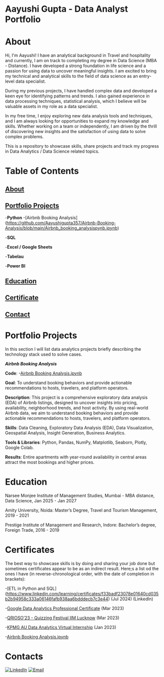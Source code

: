 # Aayushi Gupta - Data Analyst Portfolio

# About

Hi, I'm Aayushi! I have an analytical background in Travel and hospitality and currently, I am on track to completing my degree in Data Science (MBA - Distance). I have developed a strong foundation in life science and a passion for using data to uncover meaningful insights. I am excited to bring my technical and analytical skills to the field of data science as an entry-level data specialist. 

During my previous projects, I have handled complex data and developed a keen eye for identifying patterns and trends. I also gained experience in data processing techniques, statistical analysis, which I believe will be valuable assets in my role as a data specialist. 

In my free time, I enjoy exploring new data analysis tools and techniques, and I am always looking for opportunities to expand my knowledge and skills. Whether working on a team or independently, I am driven by the thrill of discovering new insights and the satisfaction of using data to solve complex problems.

This is a repository to showcase skills, share projects and track my progress in Data Analytics / Data Science related topics. 

# Table of Contents

## [About](#About)
## [Portfolio Projects](#PortfolioProject)

-**Python**
   -[Airbnb Booking Analysis] (https://github.com/Aayushigupta357/Airbnb-Booking-Analysis/blob/main/Airbnb_booking_analysispynb.ipynb)
     
-**SQL**

-**Excel / Google Sheets**

-**Tabelau**

-**Power BI**
  
## [Education](#Education)

## [Certificate](#Certificates)

## [Contact](#Contacts)

# Portfolio Projects

In this section I will list data analytics projects briefly describing the technology stack used to solve cases. 

***Airbnb Booking Analysis***

**Code**: -[Airbnb Booking Analysis.ipynb](https://github.com/Aayushigupta357/Airbnb-Booking-Analysis/blob/main/Airbnb_booking_analysispynb.ipynb)

**Goal**: To understand booking behaviors and provide actionable recommendations to hosts, travelers, and platform operators.

**Description**: This project is a comprehensive exploratory data analysis (EDA) of Airbnb listings, designed to uncover insights into pricing, availability, neighborhood trends, and host activity. By using real-world Airbnb data, we aim to understand booking behaviors and provide actionable recommendations to hosts, travelers, and platform operators.

**Skills**: Data Cleaning, Exploratory Data Analysis (EDA), Data Visualization, Geospatial Analysis, Insight Generation, Business Analytics.

**Tools & Libraries**: Python, Pandas, NumPy, Matplotlib, Seaborn, Plotly, Google Colab.

**Results**: Entire apartments with year-round availability in central areas attract the most bookings and higher prices.

# Education

Narsee Monjee Institute of Management Studies, Mumbai - MBA distance, Data Science, Jan 2025 - Jan 2027

Amity University, Noida: Master’s Degree, Travel and Tourism Management, 2019 - 2021

Prestige Institute of Management and Research, Indore: Bachelor’s degree, Foreign Trade, 2016 - 2019

# Certificates

The best way to showcase skills is by doing and sharing your job done but sometimes certificates appear to be as an indirect result. Here;s a list od the ones I have (in reverse-chronological order, with the date of completion in brackets):

-[ETL in Python and SQL] (https://www.linkedin.com/learning/certificates/f33badf23078e01640cd035b2b94958c333a06146fafb938aa6bdddecb7c3e44) (Jul 2024) (LinkedIn)

-[Google Data Analytics Professional Certificate](https://www.coursera.org/account/accomplishments/verify/PE6NV328J4ZV) (Mar 2023)

-[QRIOSO’23 - Quizzing Festival IIM Lucknow](https://unstop.com/certificate-preview/645db9c2-6c17-4892-8dd4-bc24af2da928) (Mar 2023)

-[KPMG AU Data Analytics Virtual Internship](https://forage-uploads-prod.s3.amazonaws.com/completion-certificates/KPMG%20AU/m7W4GMqeT3bh9Nb2c_KPMG%20AU_vppNdZFmFWCKevJu9_1673691606656_completion_certificate.pdf) (Jan 2023)

-[Airbnb Booking Analysis.ipynb](https://github.com/Aayushigupta357/Airbnb-Booking-Analysis/blob/main/Airbnb_booking_analysispynb.ipynb)

# Contacts

[![LinkedIn](https://img.shields.io/badge/LinkedIn-blue?logo=linkedin&logoColor=white)](https://www.linkedin.com/in/aayushi-gupta-8757371a9/)
[![Email](https://img.shields.io/badge/Email-D14836?style=flat&logo=gmail&logoColor=white)](guptaaayushi356@gmail.com)


